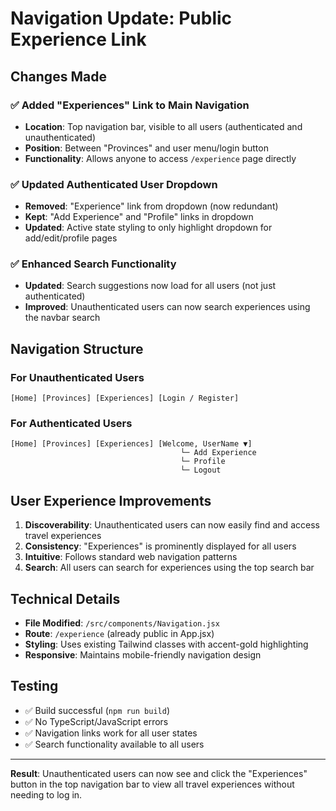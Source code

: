 # Navigation Update: Public Experience Link

## Changes Made

### ✅ Added "Experiences" Link to Main Navigation

- **Location**: Top navigation bar, visible to all users (authenticated and unauthenticated)
- **Position**: Between "Provinces" and user menu/login button
- **Functionality**: Allows anyone to access `/experience` page directly

### ✅ Updated Authenticated User Dropdown

- **Removed**: "Experience" link from dropdown (now redundant)
- **Kept**: "Add Experience" and "Profile" links in dropdown
- **Updated**: Active state styling to only highlight dropdown for add/edit/profile pages

### ✅ Enhanced Search Functionality

- **Updated**: Search suggestions now load for all users (not just authenticated)
- **Improved**: Unauthenticated users can now search experiences using the navbar search

## Navigation Structure

### For Unauthenticated Users

```
[Home] [Provinces] [Experiences] [Login / Register]
```

### For Authenticated Users

```
[Home] [Provinces] [Experiences] [Welcome, UserName ▼]
                                      └─ Add Experience
                                      └─ Profile
                                      └─ Logout
```

## User Experience Improvements

1. **Discoverability**: Unauthenticated users can now easily find and access travel experiences
2. **Consistency**: "Experiences" is prominently displayed for all users
3. **Intuitive**: Follows standard web navigation patterns
4. **Search**: All users can search for experiences using the top search bar

## Technical Details

- **File Modified**: `/src/components/Navigation.jsx`
- **Route**: `/experience` (already public in App.jsx)
- **Styling**: Uses existing Tailwind classes with accent-gold highlighting
- **Responsive**: Maintains mobile-friendly navigation design

## Testing

- ✅ Build successful (`npm run build`)
- ✅ No TypeScript/JavaScript errors
- ✅ Navigation links work for all user states
- ✅ Search functionality available to all users

---

**Result**: Unauthenticated users can now see and click the "Experiences" button in the top navigation bar to view all travel experiences without needing to log in.
